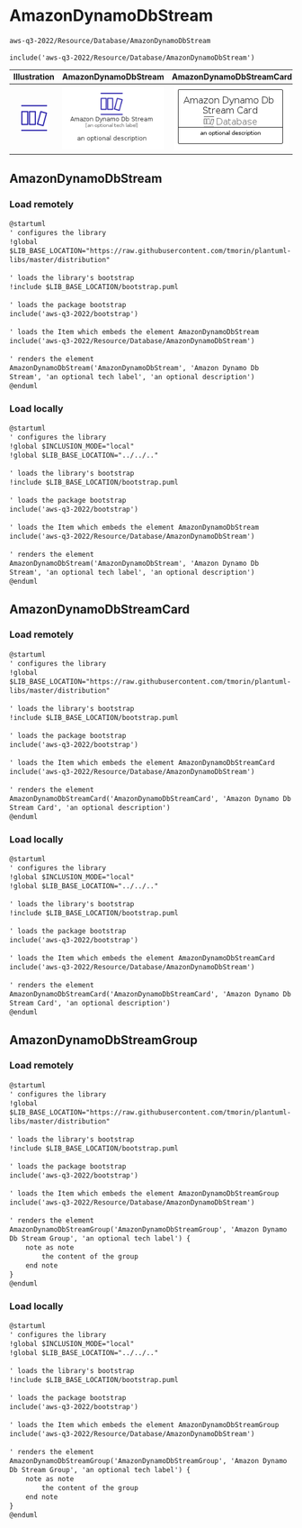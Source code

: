 # AmazonDynamoDbStream


```text
aws-q3-2022/Resource/Database/AmazonDynamoDbStream
```

```text
include('aws-q3-2022/Resource/Database/AmazonDynamoDbStream')
```



| Illustration | AmazonDynamoDbStream | AmazonDynamoDbStreamCard | AmazonDynamoDbStreamGroup |
| :---: | :---: | :---: | :---: |
| ![illustration for Illustration](../../../aws-q3-2022/Resource/Database/AmazonDynamoDbStream.png) | ![illustration for AmazonDynamoDbStream](../../../aws-q3-2022/Resource/Database/AmazonDynamoDbStream.Local.png) | ![illustration for AmazonDynamoDbStreamCard](../../../aws-q3-2022/Resource/Database/AmazonDynamoDbStreamCard.Local.png) | ![illustration for AmazonDynamoDbStreamGroup](../../../aws-q3-2022/Resource/Database/AmazonDynamoDbStreamGroup.Local.png) |




## AmazonDynamoDbStream

### Load remotely
```plantuml
@startuml
' configures the library
!global $LIB_BASE_LOCATION="https://raw.githubusercontent.com/tmorin/plantuml-libs/master/distribution"

' loads the library's bootstrap
!include $LIB_BASE_LOCATION/bootstrap.puml

' loads the package bootstrap
include('aws-q3-2022/bootstrap')

' loads the Item which embeds the element AmazonDynamoDbStream
include('aws-q3-2022/Resource/Database/AmazonDynamoDbStream')

' renders the element
AmazonDynamoDbStream('AmazonDynamoDbStream', 'Amazon Dynamo Db Stream', 'an optional tech label', 'an optional description')
@enduml
```

### Load locally
```plantuml
@startuml
' configures the library
!global $INCLUSION_MODE="local"
!global $LIB_BASE_LOCATION="../../.."

' loads the library's bootstrap
!include $LIB_BASE_LOCATION/bootstrap.puml

' loads the package bootstrap
include('aws-q3-2022/bootstrap')

' loads the Item which embeds the element AmazonDynamoDbStream
include('aws-q3-2022/Resource/Database/AmazonDynamoDbStream')

' renders the element
AmazonDynamoDbStream('AmazonDynamoDbStream', 'Amazon Dynamo Db Stream', 'an optional tech label', 'an optional description')
@enduml
```

## AmazonDynamoDbStreamCard

### Load remotely
```plantuml
@startuml
' configures the library
!global $LIB_BASE_LOCATION="https://raw.githubusercontent.com/tmorin/plantuml-libs/master/distribution"

' loads the library's bootstrap
!include $LIB_BASE_LOCATION/bootstrap.puml

' loads the package bootstrap
include('aws-q3-2022/bootstrap')

' loads the Item which embeds the element AmazonDynamoDbStreamCard
include('aws-q3-2022/Resource/Database/AmazonDynamoDbStream')

' renders the element
AmazonDynamoDbStreamCard('AmazonDynamoDbStreamCard', 'Amazon Dynamo Db Stream Card', 'an optional description')
@enduml
```

### Load locally
```plantuml
@startuml
' configures the library
!global $INCLUSION_MODE="local"
!global $LIB_BASE_LOCATION="../../.."

' loads the library's bootstrap
!include $LIB_BASE_LOCATION/bootstrap.puml

' loads the package bootstrap
include('aws-q3-2022/bootstrap')

' loads the Item which embeds the element AmazonDynamoDbStreamCard
include('aws-q3-2022/Resource/Database/AmazonDynamoDbStream')

' renders the element
AmazonDynamoDbStreamCard('AmazonDynamoDbStreamCard', 'Amazon Dynamo Db Stream Card', 'an optional description')
@enduml
```

## AmazonDynamoDbStreamGroup

### Load remotely
```plantuml
@startuml
' configures the library
!global $LIB_BASE_LOCATION="https://raw.githubusercontent.com/tmorin/plantuml-libs/master/distribution"

' loads the library's bootstrap
!include $LIB_BASE_LOCATION/bootstrap.puml

' loads the package bootstrap
include('aws-q3-2022/bootstrap')

' loads the Item which embeds the element AmazonDynamoDbStreamGroup
include('aws-q3-2022/Resource/Database/AmazonDynamoDbStream')

' renders the element
AmazonDynamoDbStreamGroup('AmazonDynamoDbStreamGroup', 'Amazon Dynamo Db Stream Group', 'an optional tech label') {
    note as note
        the content of the group
    end note
}
@enduml
```

### Load locally
```plantuml
@startuml
' configures the library
!global $INCLUSION_MODE="local"
!global $LIB_BASE_LOCATION="../../.."

' loads the library's bootstrap
!include $LIB_BASE_LOCATION/bootstrap.puml

' loads the package bootstrap
include('aws-q3-2022/bootstrap')

' loads the Item which embeds the element AmazonDynamoDbStreamGroup
include('aws-q3-2022/Resource/Database/AmazonDynamoDbStream')

' renders the element
AmazonDynamoDbStreamGroup('AmazonDynamoDbStreamGroup', 'Amazon Dynamo Db Stream Group', 'an optional tech label') {
    note as note
        the content of the group
    end note
}
@enduml
```

